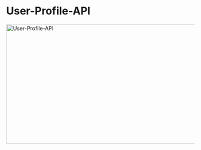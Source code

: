 # User-Profile-API

<img src="https://socialify.git.ci/thobekabovana/User-Profile-API/image?language=1&owner=1&name=1&stargazers=1&theme=Light" alt="User-Profile-API" width="640" height="320" /> 

